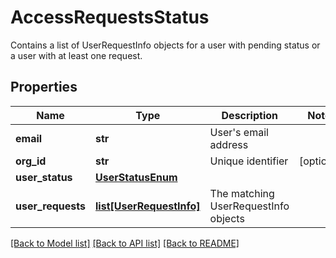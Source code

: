 # AccessRequestsStatus

Contains a list of UserRequestInfo objects for a user with pending status or a user with at least one request. 
## Properties
Name | Type | Description | Notes
------------ | ------------- | ------------- | -------------
**email** | **str** | User&#39;s email address | 
**org_id** | **str** | Unique identifier | [optional] 
**user_status** | [**UserStatusEnum**](UserStatusEnum.md) |  | 
**user_requests** | [**list[UserRequestInfo]**](UserRequestInfo.md) | The matching UserRequestInfo objects | 

[[Back to Model list]](../README.md#documentation-for-models) [[Back to API list]](../README.md#documentation-for-api-endpoints) [[Back to README]](../README.md)


